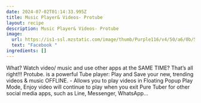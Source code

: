 ```yaml
---
date: 2024-07-02T01:14:33.995Z
title: Music Player& Videos- Protube
layout: recipe
description: Music Player& Videos- Protube
image:
  url: https://is1-ssl.mzstatic.com/image/thumb/Purple116/v4/50/a6/0b/50a60b63-9643-9172-cbe2-5237257c6bad/c3aae550-998d-4d59-a546-8ce4c6949699__U82f1_U8bed-1.jpg/600x0w.png
  text: "Facebook "
ingredients: []
---
```

What? Watch video/ music and use other apps at the SAME TIME? That’s all right!!! Protube. is a powerful Tube player: Play and Save your new, trending videos & music OFFLINE. - Allows you to play videos in Floating Popup Play Mode, Enjoy video will continue to play when you exit Pure Tuber for other social media apps, such as Line, Messenger, WhatsApp...